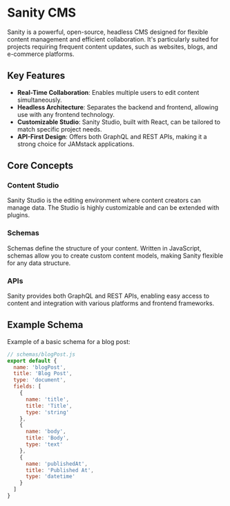 # Sanity CMS

Sanity is a powerful, open-source, headless CMS designed for flexible content management and efficient collaboration. It's particularly suited for projects requiring frequent content updates, such as websites, blogs, and e-commerce platforms.

## Key Features

- **Real-Time Collaboration**: Enables multiple users to edit content simultaneously.
- **Headless Architecture**: Separates the backend and frontend, allowing use with any frontend technology.
- **Customizable Studio**: Sanity Studio, built with React, can be tailored to match specific project needs.
- **API-First Design**: Offers both GraphQL and REST APIs, making it a strong choice for JAMstack applications.

## Core Concepts

### Content Studio
Sanity Studio is the editing environment where content creators can manage data. The Studio is highly customizable and can be extended with plugins.

### Schemas
Schemas define the structure of your content. Written in JavaScript, schemas allow you to create custom content models, making Sanity flexible for any data structure.

### APIs
Sanity provides both GraphQL and REST APIs, enabling easy access to content and integration with various platforms and frontend frameworks.

## Example Schema

Example of a basic schema for a blog post:

```javascript
// schemas/blogPost.js
export default {
  name: 'blogPost',
  title: 'Blog Post',
  type: 'document',
  fields: [
    {
      name: 'title',
      title: 'Title',
      type: 'string'
    },
    {
      name: 'body',
      title: 'Body',
      type: 'text'
    },
    {
      name: 'publishedAt',
      title: 'Published At',
      type: 'datetime'
    }
  ]
}
